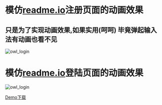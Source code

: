 # 模仿[readme.io](https://dash.readme.io/signup)注册页面的动画效果

## 只是为了实现动画效果,如果实用(呵呵)  毕竟弹起输入法有动画也看不见

![owl_login](https://github.com/binglingziyu/Android-LoginPage/raw/master/screenshot/owl_register.gif)


# 模仿[readme.io](https://dash.readme.io/login)登陆页面的动画效果

![owl_login](https://github.com/binglingziyu/Android-LoginPage/raw/master/screenshot/owl_login.gif)



[Demo下载](https://github.com/binglingziyu/Android-LoginPage/raw/master/screenshot/owl.apk)
